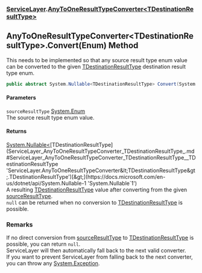 ### [ServiceLayer](ServiceLayer.md 'ServiceLayer').[AnyToOneResultTypeConverter&lt;TDestinationResultType&gt;](ServiceLayer_AnyToOneResultTypeConverter_TDestinationResultType_.md 'ServiceLayer.AnyToOneResultTypeConverter&lt;TDestinationResultType&gt;')
## AnyToOneResultTypeConverter&lt;TDestinationResultType&gt;.Convert(Enum) Method
This needs to be implemented so that any source result type enum value can be converted to the given [TDestinationResultType](ServiceLayer_AnyToOneResultTypeConverter_TDestinationResultType_.md#ServiceLayer_AnyToOneResultTypeConverter_TDestinationResultType__TDestinationResultType 'ServiceLayer.AnyToOneResultTypeConverter&lt;TDestinationResultType&gt;.TDestinationResultType') destination result type enum.
```csharp
public abstract System.Nullable<TDestinationResultType> Convert(System.Enum sourceResultType);
```
#### Parameters
<a name='ServiceLayer_AnyToOneResultTypeConverter_TDestinationResultType__Convert(System_Enum)_sourceResultType'></a>
`sourceResultType` [System.Enum](https://docs.microsoft.com/en-us/dotnet/api/System.Enum 'System.Enum')  
The source result type enum value.
  
#### Returns
[System.Nullable&lt;](https://docs.microsoft.com/en-us/dotnet/api/System.Nullable-1 'System.Nullable`1')[TDestinationResultType](ServiceLayer_AnyToOneResultTypeConverter_TDestinationResultType_.md#ServiceLayer_AnyToOneResultTypeConverter_TDestinationResultType__TDestinationResultType 'ServiceLayer.AnyToOneResultTypeConverter&lt;TDestinationResultType&gt;.TDestinationResultType')[&gt;](https://docs.microsoft.com/en-us/dotnet/api/System.Nullable-1 'System.Nullable`1')  
A resulting [TDestinationResultType](ServiceLayer_AnyToOneResultTypeConverter_TDestinationResultType_.md#ServiceLayer_AnyToOneResultTypeConverter_TDestinationResultType__TDestinationResultType 'ServiceLayer.AnyToOneResultTypeConverter&lt;TDestinationResultType&gt;.TDestinationResultType') value after converting from the given [sourceResultType](ServiceLayer_AnyToOneResultTypeConverter_TDestinationResultType__Convert(System_Enum).md#ServiceLayer_AnyToOneResultTypeConverter_TDestinationResultType__Convert(System_Enum)_sourceResultType 'ServiceLayer.AnyToOneResultTypeConverter&lt;TDestinationResultType&gt;.Convert(System.Enum).sourceResultType').  
`null` can be returned when no conversion to [TDestinationResultType](ServiceLayer_AnyToOneResultTypeConverter_TDestinationResultType_.md#ServiceLayer_AnyToOneResultTypeConverter_TDestinationResultType__TDestinationResultType 'ServiceLayer.AnyToOneResultTypeConverter&lt;TDestinationResultType&gt;.TDestinationResultType') is possible.  
### Remarks
If no direct conversion from [sourceResultType](ServiceLayer_AnyToOneResultTypeConverter_TDestinationResultType__Convert(System_Enum).md#ServiceLayer_AnyToOneResultTypeConverter_TDestinationResultType__Convert(System_Enum)_sourceResultType 'ServiceLayer.AnyToOneResultTypeConverter&lt;TDestinationResultType&gt;.Convert(System.Enum).sourceResultType') to [TDestinationResultType](ServiceLayer_AnyToOneResultTypeConverter_TDestinationResultType_.md#ServiceLayer_AnyToOneResultTypeConverter_TDestinationResultType__TDestinationResultType 'ServiceLayer.AnyToOneResultTypeConverter&lt;TDestinationResultType&gt;.TDestinationResultType') is possible, you can return `null`.  
ServiceLayer will then automatically fall back to the next valid converter.  
If you want to prevent ServiceLayer from falling back to the next converter, you can throw any [System.Exception](https://docs.microsoft.com/en-us/dotnet/api/System.Exception 'System.Exception').  

